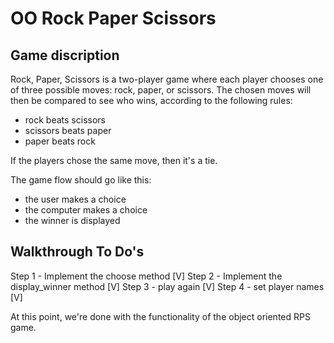# OO Rock Paper Scissors

## Game discription
Rock, Paper, Scissors is a two-player game where each player chooses
one of three possible moves: rock, paper, or scissors. The chosen moves
will then be compared to see who wins, according to the following rules:

- rock beats scissors
- scissors beats paper
- paper beats rock

If the players chose the same move, then it's a tie.

The game flow should go like this:

   - the user makes a choice
   - the computer makes a choice
   - the winner is displayed


## Walkthrough To Do's
Step 1 - Implement the choose method  [V]
Step 2 - Implement the display_winner method  [V]
Step 3 - play again  [V]
Step 4 - set player names [V]

At this point, we're done with the functionality of the object
oriented RPS game.
